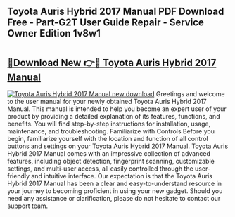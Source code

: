 ## Toyota Auris Hybrid 2017 Manual PDF Download Free - Part-G2T User Guide Repair - Service Owner Edition 1v8w1

# <h2><a href="http://cf10986.oget.top/?id=Toyota+Auris+Hybrid+2017+Manual">🔗Download New 👉🔴 Toyota Auris Hybrid 2017 Manual</a></h2>

[![Toyota Auris Hybrid 2017 Manual new download](https://i.imgur.com/5g1atiW.png)](http://cf10986.oget.top/?id=Toyota+Auris+Hybrid+2017+Manual)
Greetings and welcome to the user manual for your newly obtained Toyota Auris Hybrid 2017 Manual. This manual is intended to help you become an expert user of your product by providing a detailed explanation of its features, functions, and benefits. You will find step-by-step instructions for installation, usage, maintenance, and troubleshooting. Familiarize with Controls Before you begin, familiarize yourself with the location and function of all control buttons and settings on your Toyota Auris Hybrid 2017 Manual. Toyota Auris Hybrid 2017 Manual comes with an impressive collection of advanced features, including object detection, fingerprint scanning, customizable settings, and multi-user access, all easily controlled through the user-friendly and intuitive interface. Our expectation is that the Toyota Auris Hybrid 2017 Manual has been a clear and easy-to-understand resource in your journey to becoming proficient in using your new gadget. Should you need any assistance or clarification, please do not hesitate to contact our support team.
